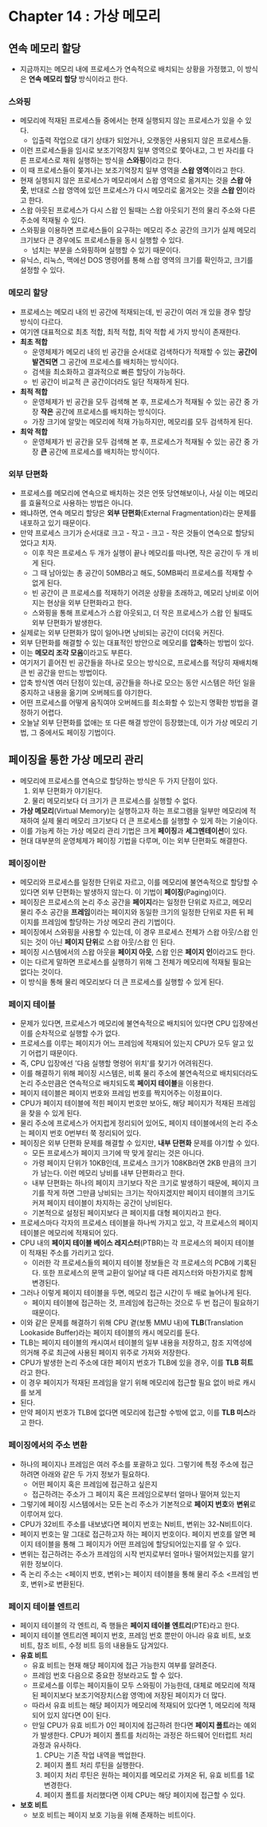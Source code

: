 # Chapter 14 : 가상 메모리

## 연속 메모리 할당

- 지금까지는 메모리 내에 프로세스가 연속적으로 배치되는 상황을 가정했고, 이 방식은 **연속 메모리 할당** 방식이라고 한다.

### 스와핑

- 메모리에 적재된 프로세스들 중에서는 현재 실행되지 않는 프로세스가 있을 수 있다.
  - 입출력 작업으로 대기 상태가 되었거나, 오랫동안 사용되지 않은 프로세스들.
- 이런 프로세스들을 임시로 보조기억장치 일부 영역으로 쫓아내고, 그 빈 자리를 다른 프로세스로 채워 실행하는 방식을 **스와핑**이라고 한다.
- 이 때 프로세스들이 쫒겨나는 보조기억장치 일부 영역을 **스왑 영역**이라고 한다.
- 현재 실행되지 않은 프로세스가 메모리에서 스왑 영역으로 옮겨지는 것을 **스왑 아웃**, 반대로 스왑 영역에 있던 프로세스가 다시 메모리로 옮겨오는 것을 **스왑 인**이라고 한다.
- 스왑 아웃된 프로세스가 다시 스왑 인 될때는 스왑 아웃되기 전의 물리 주소와 다른 주소에 적재될 수 있다.
- 스와핑을 이용하면 프로세스들이 요구하는 메모리 주소 공간의 크기가 실제 메모리 크기보다 큰 경우에도 프로세스들을 동시 실행할 수 있다.
  - 넘치는 부분을 스와핑하며 실행할 수 있기 때문이다.
- 유닉스, 리눅스, 맥에선 DOS 명령어를 통해 스왑 영역의 크기를 확인하고, 크기를 설정할 수 있다.

### 메모리 할당

- 프로세스는 메모리 내의 빈 공간에 적재되는데, 빈 공간이 여러 개 있을 경우 할당 방식이 다르다.
- 여기엔 대표적으로 최초 적합, 최적 적합, 최악 적합 세 가지 방식이 존재한다.
- **최초 적합**
  - 운영체제가 메모리 내의 빈 공간을 순서대로 검색하다가 적재할 수 있는 **공간이 발견되면** 그 공간에 프로세스를 배치하는 방식이다.
  - 검색을 최소화하고 결과적으로 빠른 할당이 가능하다.
  - 빈 공간이 비교적 큰 공간이더라도 일단 적재하게 된다.
- **최적 적합**
  - 운영체제가 빈 공간을 모두 검색해 본 후, 프로세스가 적재될 수 있는 공간 중 가장 **작은** 공간에 프로세스를 배치하는 방식이다.
  - 가장 크기에 알맞는 메모리에 적재 가능하지만, 메모리를 모두 검색하게 된다.
- **최악 적합**
  - 운영체제가 빈 공간을 모두 검색해 본 후, 프로세스가 적재될 수 있는 공간 중 가장 **큰** 공간에 프로세스를 배치하는 방식이다.

### 외부 단편화

- 프로세스를 메모리에 연속으로 배치하는 것은 언뜻 당연해보이나, 사실 이는 메모리를 효율적으로 사용하는 방법은 아니다.
- 왜냐하면, 연속 메모리 할당은 **외부 단편화**(External Fragmentation)라는 문제를 내포하고 있기 때문이다.
- 만약 프로세스 크기가 순서대로 크고 - 작고 - 크고 - 작은 것들이 연속으로 할당되었다고 치자.
  - 이후 작은 프로세스 두 개가 실행이 끝나 메모리를 떠나면, 작은 공간이 두 개 비게 된다.
  - 그 때 남아있는 총 공간이 50MB라고 해도, 50MB짜리 프로세스를 적재할 수 없게 된다.
  - 빈 공간이 큰 프로세스를 적재하기 어려운 상황을 초래하고, 메모리 낭비로 이어지는 현상을 외부 단편화라고 한다.
  - 스와핑을 통해 프로세스가 스왑 아웃되고, 더 작은 프로세스가 스왑 인 될때도 외부 단편화가 발생한다.
- 실제로는 외부 단편화가 많이 일어나면 낭비되는 공간이 더더욱 커진다.
- 외부 단편화를  해결할 수 있는 대표적인 방안으로 메모리를 **압축**하는 방법이 있다.
- 이는 **메모리 조각 모음**이라고도 부른다.
- 여기저기 흩어진 빈 공간들을 하나로 모으는 방식으로, 프로세스를 적당히 재배치해 큰 빈 공간을 만드는 방법이다.
- 압축 방식엔 여러 단점이 있는데, 공간들을 하나로 모으는 동안 시스템은 하던 일을 중지하고 내용을 옮기며 오버헤드를 야기한다.
- 어떤 프로세스를 어떻게 움직여야 오버헤드를 최소화할 수 있는지 명확한 방법을 결정하기 어렵다.
- 오늘날 외부 단편화를 없애는 또 다른 해결 방안이 등장했는데, 이가 가상 메모리 기법, 그 중에서도 페이징 기법이다.

## 페이징을 통한 가상 메모리 관리

- 메모리에 프로세스를 연속으로 할당하는 방식은 두 가지 단점이 있다.
  1. 외부 단편화가 야기된다.
  2. 물리 메모리보다 더 크기가 큰 프로세스를 실행할 수 없다.
- **가상 메모리**(Virtual Memory)는 실행하고자 하는 프로그램을 일부만 메모리에 적재하여 실제 물리 메모리 크기보다 더 큰 프로세스를 실행할 수 있게 하는 기술이다.
- 이를 가능케 하는 가상 메모리 관리 기법은 크게 **페이징**과 **세그멘테이션**이 있다.
- 현대 대부분의 운영체제가 페이징 기법을 다루며, 이는 외부 단편화도 해결한다.

### 페이징이란

- 메모리와 프로세스를 일정한 단위로 자르고, 이를 메모리에 불연속적으로 할당할 수 있다면 외부 단편화는 발생하지 않는다. 이 기법이 **페이징**(Paging)이다.
- 페이징은 프로세스의 논리 주소 공간을 **페이지**라는 일정한 단위로 자르고, 메모리 물리 주소 공간을 **프레임**이라는 페이지와 동일한 크기의 일정한 단위로 자른 뒤 페이지를 프레임에 할당하는 가상 메모리 관리 기법이다.
- 페이징에서 스와핑을 사용할 수 있는데, 이 경우 프로세스 전체가 스왑 아웃/스왑 인 되는 것이 아닌 **페이지 단위**로 스왑 아웃/스왑 인 된다.
- 페이징 시스템에서의 스왑 아웃을 **페이지 아웃**, 스왑 인은 **페이지 인**이라고도 한다.
- 이는 다르게 말하면 프로세스를 실행하기 위해 그 전체가 메모리에 적재될 필요는 없다는 것이다.
- 이 방식을 통해 물리 메모리보다 더 큰 프로세스를 실행할 수 있게 된다.

### 페이지 테이블

- 문제가 있다면, 프로세스가 메모리에 불연속적으로 배치되어 있다면 CPU 입장에선 이를 순차적으로 실행할 수가 없다.
- 프로세스를 이루는 페이지가 어느 프레임에 적재되어 있는지 CPU가 모두 알고 있기 어렵기 때문이다.
- 즉, CPU 입장에선 '다음 실행할 명령어 위치'를 찾기가 어려워진다.
- 이를 해결하기 위해 페이징 시스템은, 비록 물리 주소에 불연속적으로 배치되더라도 논리 주소만큼은 연속적으로 배치되도록 **페이지 테이블**을 이용한다.
- 페이지 테이블은 페이지 번호와 프레임 번호를 짝지어주는 이정표이다.
- CPU가 페이지 테이블에 적힌 페이지 번호만 보아도, 해당 페이지가 적재된 프레임을 찾을 수 있게 된다.
- 물리 주소에 프로세스가 어지럽게 정리되어 있어도, 페이지 테이블에서의 논리 주소는 페이지 번호 0번부터 쭉 정리되어 있다.
- 페이징은 외부 단편화 문제를 해결할 수 있지만, **내부 단편화** 문제를 야기할 수 있다.
  - 모든 프로세스가 페이지 크기에 딱 맞게 잘리는 것은 아니다.
  - 가령 페이지 단위가 10KB인데, 프로세스 크기가 108KB라면 2KB 만큼의 크기가 남는다. 이런 메모리 낭비를 내부 단편화라고 한다.
  - 내부 단편화는 하나의 페이지 크기보다 작은 크기로 발생하기 때문에, 페이지 크기를 작게 하면 그만큼 낭비되는 크기는 작아지겠지만 페이지 테이블의 크기도 커져 페이지 테이블이 차지하는 공간이 낭비된다.
  - 기본적으로 설정된 페이지보다 큰 페이지를 대형 페이지라고 한다.
- 프로세스마다 각자의 프로세스 테이블을 하나씩 가지고 있고, 각 프로세스의 페이지 테이블은 메모리에 적재되어 있다.
- CPU 내의 **페이지 테이블 베이스 레지스터**(PTBR)는 각 프로세스의 페이지 테이블이 적재된 주소를 가리키고 있다.
  - 이러한 각 프로세스들의 페이지 테이블 정보들은 각 프로세스의 PCB에 기록된다. 또한 프로세스의 문맥 교환이 일어날 때 다른 레지스터와 마찬가지로 함께 변경된다.
- 그러나 이렇게 페이지 테이블을 두면, 메모리 접근 시간이 두 배로 늘어나게 된다.
  - 페이지 테이블에 접근하는 것, 프레임에 접근하는 것으로 두 번 접근이 필요하기 때문이다.
- 이와 같은 문제를 해결하기 위해 CPU 곁(보통 MMU 내)에 **TLB**(Translation Lookaside Buffer)라는 페이지 테이블의 캐시 메모리를 둔다.
- TLB는 페이지 테이블의 캐시여서 테이블의 일부 내용을 저장하고, 참조 지역성에 의거해 주로 최근에 사용된 페이지 위주로 가져와 저장한다.
- CPU가 발생한 논리 주소에 대한 페이지 번호가 TLB에 있을 경우, 이를 **TLB 히트**라고 한다.
- 이 경우 페이지가 적재된 프레임을 알기 위해 메모리에 접근할 필요 없이 바로 캐시를 보게
-  된다.
- 만약 페이지 번호가 TLB에 없다면 메모리에 접근할 수밖에 없고, 이를 **TLB 미스**라고 한다.

### 페이징에서의 주소 변환

- 하나의 페이지나 프레임은 여러 주소를 포괄하고 있다. 그렇기에 특정 주소에 접근하려면 아래와 같은 두 가지 정보가 필요하다.
  - 어떤 페이지 혹은 프레임에 접근하고 싶은지
  - 접근하려는 주소가 그 페이지 혹은 프레임으로부터 얼마나 떨어져 있는지
- 그렇기에 페이징 시스템에서는 모든 논리 주소가 기본적으로 **페이지 번호**와 **변위**로 이루어져 있다.
- CPU가 32비트 주소를 내보냈다면 페이지 번호는 N비트, 변위는 32-N비트이다.
- 페이지 번호는 말 그대로 접근하고자 하는 페이지 번호이다. 페이지 번호를 알면 페이지 테이블을 통해 그 페이지가 어떤 프레임에 할당되어있는지를 알 수 있다.
- 변위는 접근하려는 주소가 프레임의 시작 번지로부터 얼마나 떨어져있는지를 알기 위한 정보이다.
- 즉 논리 주소는 <페이지 번호, 변위>는 페이지 테이블을 통해 물리 주소 <프레임 번호, 변위>로 변환된다.

### 페이지 테이블 엔트리

- 페이지 테이블의 각 엔트리, 즉 행들은 **페이지 테이블 엔트리**(PTE)라고 한다.
- 페이지 테이블 엔트리엔 페이지 번호, 프레임 번호 뿐만이 아니라 유효 비트, 보호 비트, 참조 비트, 수정 비트 등의 내용들도 담겨있다.
- **유효 비트**
  - 유효 비트는 현재 해당 페이지에 접근 가능한지 여부를 알려준다.
  - 프레임 번호 다음으로 중요한 정보라고도 할 수 있다.
  - 프로세스를 이루는 페이지들이 모두 스와핑이 가능한데, 대체로 메모리에 적재된 페이지보다 보조기억장치(스왑 영역)에 저장된 페이지가 더 많다.
  - 따라서 유효 비트는 해당 페이지가 메모리에 적재되어 있다면 1, 메모리에 적재되어 있지 않다면 0이 된다.
  - 만일 CPU가 유효 비트가 0인 페이지에 접근하려 한다면 **페이지 폴트**라는 예외가 발생한다. CPU가 페이지 폴트를 처리하는 과정은 하드웨어 인터럽트 처리 과정과 유사하다.
    1. CPU는 기존 작업 내역을 백업한다.
    2. 페이지 폴트 처리 루틴을 실행한다.
    3. 페이지 처리 루틴은 원하는 페이지를 메모리로 가져온 뒤, 유효 비트를 1로 변경한다.
    4. 페이지 폴트를 처리했다면 이제 CPU는 해당 페이지에 접근할 수 있다.
- **보호 비트**
  - 보호 비트는 페이지 보호 기능을 위해 존재하는 비트이다.
